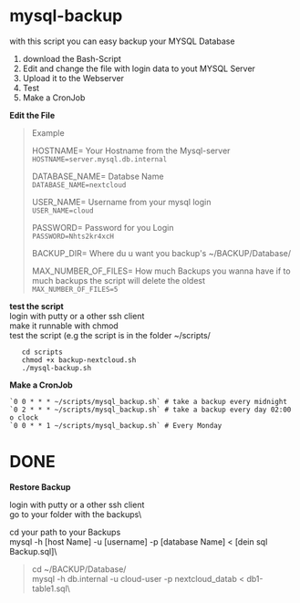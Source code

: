 
# mysql-backup
with this script you can easy backup your MYSQL Database

1. download the Bash-Script
2. Edit and change the file with login data to yout MYSQL Server
3. Upload it to the Webserver
4. Test
5. Make a CronJob




**Edit the File**
 
> Example
> 
> HOSTNAME= Your Hostname from the Mysql-server      
> `HOSTNAME=server.mysql.db.internal` 
> 
> DATABASE_NAME= Databse Name                          
>   `DATABASE_NAME=nextcloud` 
>   
>   USER_NAME= Username from your mysql login          
>    `USER_NAME=cloud` 
>    
>    PASSWORD= Password for you Login                  
>     `PASSWORD=Nhts2kr4xcH`
> 
> BACKUP_DIR= Where du u want you backup's
> ~/BACKUP/Database/
> 
> MAX_NUMBER_OF_FILES=  How much Backups you wanna have if to much backups the script will  delete the oldest      
> `MAX_NUMBER_OF_FILES=5`
>  

**test the script**\
 login with putty or a other ssh client\
 make it runnable with chmod\
 test the script (e.g the script is in the folder ~/scripts/
  
   

       cd scripts
       chmod +x backup-nextcloud.sh      
       ./mysql-backup.sh

   
**Make a CronJob**

    `0 0 * * * ~/scripts/mysql_backup.sh` # take a backup every midnight
    `0 2 * * * ~/scripts/mysql_backup.sh` # take a backup every day 02:00 o clock
    `0 0 * * 1 ~/scripts/mysql_backup.sh` # Every Monday

# DONE


**Restore Backup**

login with putty or a other ssh client\
go to your folder with the backups\

cd your path to your Backups\
mysql -h [host Name] -u [username] -p [database Name] < [dein sql Backup.sql]\

>cd ~/BACKUP/Database/\
>mysql -h db.internal -u cloud-user -p nextcloud_datab < db1-table1.sql\ 
